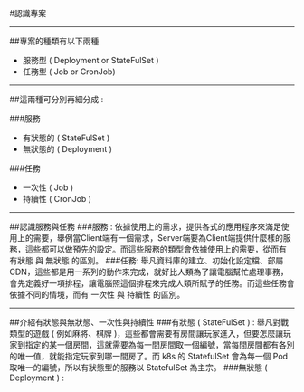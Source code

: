 #認識專案
<hr>

##專案的種類有以下兩種
<ul>
<li> 服務型 ( Deployment or StateFulSet )
<li> 任務型 ( Job or CronJob)
</ul> 
<hr>

##這兩種可分別再細分成 :

###服務
<ul>
<li>有狀態的 ( StateFulSet )
<li>無狀態的 ( Deployment )
</ul>

###任務
<ul>
<li>一次性 ( Job )
<li>持續性 ( CronJob )
</ul>
<hr>

##認識服務與任務
###服務 : 
依據使用上的需求，提供各式的應用程序來滿足使用上的需要，舉例當Client端有一個需求，Server端要為Client端提供什麼樣的服務，這些都可以做預先的設定。而這些服務的類型會依據使用上的需要，從而有 有狀態 與 無狀態 的區別。
###任務:
舉凡資料庫的建立、初始化設定檔、部屬CDN，這些都是用一系列的動作來完成，就好比人類為了讓電腦幫忙處理事務，會先定義好一項排程，讓電腦照這個排程來完成人類所賦予的任務。而這些任務會依據不同的情境，而有 一次性 與 持續性 的區別。

<hr>

##介紹有狀態與無狀態、一次性與持續性
###有狀態 ( StateFulSet ) : 
舉凡對戰類型的遊戲 ( 例如麻將、棋牌 )，這些都會需要有房間讓玩家進入，但要怎麼讓玩家到指定的某一個房間，這就需要為每一間房間取一個編號，當每間房間都有各別的唯一值，就能指定玩家到哪一間房了。而 k8s 的 StatefulSet 會為每一個 Pod 取唯一的編號，所以有狀態型的服務以 StatefulSet 為主宗。
###無狀態 ( Deployment ) :












